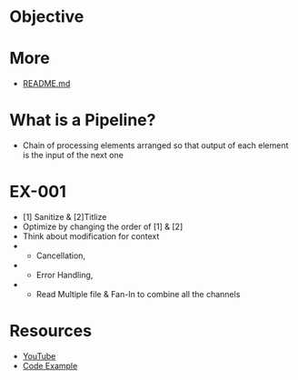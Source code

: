 # Objective

# More
- [README.md](code/012/README.md)

# What is a Pipeline?
- Chain of processing elements arranged so that output  of each element is the input of the next one


# EX-001
- [1] Sanitize & [2]Titlize
- Optimize by changing the order of [1] & [2]
- Think about modification for context
- - Cancellation,
- - Error Handling,
- - Read Multiple file & Fan-In to combine all the channels


# Resources
- [YouTube](https://www.youtube.com/watch?v=44B9JCbCj8g&list=PL7yAAGMOat_F7bOImcjx4ZnCtfyNEqzCy&index=11)
- [Code Example](https://github.com/MarioCarrion/videos/tree/1c2e96467243a187e2c222a6c81a7ad0787a1e7b/2021/09/10/01-pipeline)